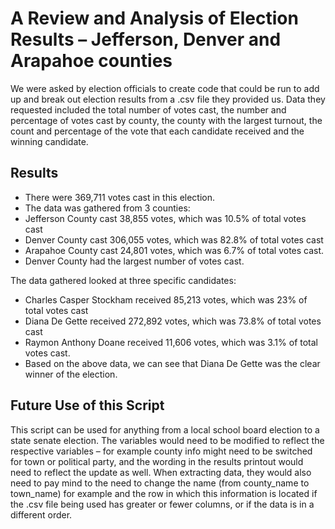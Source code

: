 # A Review and Analysis of Election Results – Jefferson, Denver and Arapahoe counties

We were asked by election officials to create code that could be run to add up and break out election results from a .csv file they provided us. Data they requested included the total number of votes cast, the number and percentage of votes cast by county, the county with the largest turnout, the count and percentage of the vote that each candidate received and the winning candidate.

## Results
*	There were 369,711 votes cast in this election.
*	The data was gathered from 3 counties:
* Jefferson County cast 38,855 votes, which was 10.5% of total votes cast
* Denver County cast 306,055 votes, which was 82.8% of total votes cast
*	Arapahoe County cast 24,801 votes, which was 6.7% of total votes cast.
*	Denver County had the largest number of votes cast.

The data gathered looked at three specific candidates:
*	Charles Casper Stockham received 85,213 votes, which was 23% of total votes cast
*	Diana De Gette received 272,892 votes, which was 73.8% of total votes cast
*	Raymon Anthony Doane received 11,606 votes, which was 3.1% of total votes cast.
*	Based on the above data, we can see that Diana De Gette was the clear winner of the election.

## Future Use of this Script

This script can be used for anything from a local school board election to a state senate election. The variables would need to be modified to reflect the respective variables – for example county info might need to be switched for town or political party, and the wording in the results printout would need to reflect the update as well. When extracting data, they would also need to pay mind to the need to change the name (from county_name to town_name) for example and the row in which this information is located if the .csv file being used has greater or fewer columns, or if the data is in a different order.
